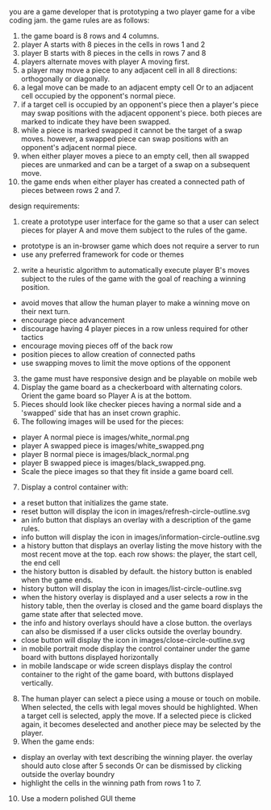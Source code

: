 you are a game developer that is prototyping a two player game for a vibe coding jam. the game rules are as follows:
1. the game board is 8 rows and 4 columns.
2. player A starts with 8 pieces in the cells in rows 1 and 2
3. player B starts with 8 pieces in the cells in rows 7 and 8
4. players alternate moves with player A moving first.
5. a player may move a piece to any adjacent cell in all 8 directions: orthogonally or diagonally.
6. a legal move can be made to an adjacent empty cell Or to an adjacent cell occupied by the opponent's normal piece.
7. if a target cell is occupied by an opponent's piece then a player's piece may swap positions with the adjacent opponent's piece.  both pieces are marked to indicate they have been swapped.
8. while a piece is marked swapped it cannot be the target of a swap moves.  however, a swapped piece can swap positions with an opponent's adjacent normal piece.
9. when either player moves a piece to an empty cell, then all swapped pieces are unmarked and can be a target of a swap on a subsequent move.
10. the game ends when either player has created a connected path of pieces between rows 2 and 7. 

design requirements:

1. create a prototype user interface for the game so that a user can select pieces for player A and move them subject to the rules of the game.
- prototype is an in-browser game which does not require a server to run
- use any preferred framework for code or themes
2. write a heuristic algorithm to automatically execute player B's moves subject to the rules of the game with the goal of reaching a winning position.
- avoid moves that allow the human player to make a winning move on their next turn.
- encourage piece advancement
- discourage having 4 player pieces in a row unless required for other tactics
- encourage moving pieces off of the back row
- position pieces to allow creation of connected paths
- use swapping moves to limit the move options of the opponent
3. the game must have responsive design and be playable on mobile web 
4. Display the game board as a checkerboard with alternating colors. Orient the game board so Player A is at the bottom.
5. Pieces should look like checker pieces having a normal side and a 'swapped' side that has an inset crown graphic. 
6. The following images will be used for the pieces:
- player A normal piece is images/white_normal.png
- player A swapped piece is images/white_swapped.png
- player B normal piece is images/black_normal.png
- player B swapped piece is images/black_swapped.png.
- Scale the piece images so that they fit inside a game board cell.
7. Display a control container with:
- a reset button that initializes the game state.
- reset button will display the icon in images/refresh-circle-outline.svg
- an info button that displays an overlay with a description of the game rules.
- info button will display the icon in images/information-circle-outline.svg
- a history button that displays an overlay listing the move history with the most recent move at the top.  each row shows: the player, the start cell, the end cell
- the history button is disabled by default.   the history button is enabled when the game ends. 
- history button will display the icon in images/list-circle-outline.svg
- when the history overlay is displayed and a user selects a row in the history table, then the overlay is closed and the game board displays the game state after that selected move.
- the info and history overlays should have a close button.   the overlays can also be dismissed if a user clicks outside the overlay boundry.
- close button will display the icon in images/close-circle-outline.svg
- in mobile portrait mode display the control container under the game board with buttons displayed horizontally
- in mobile landscape or wide screen displays display the control container to the right of the game board, with buttons displayed vertically.
8. The human player can select a piece using a mouse or touch on mobile.  When selected, the cells with legal moves should be highlighted.  When a target cell is selected, apply the move.   If a selected piece is clicked again, it becomes deselected and another piece may be selected by the player.
9. When the game ends:
- display an overlay with text describing the winning player.  the overlay should auto close after 5 seconds Or can be dismissed by clicking outside the overlay boundry
- highlight the cells in the winning path from rows 1 to 7.
10. Use a modern polished GUI theme

